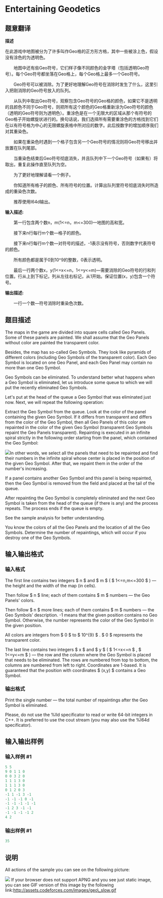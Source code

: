 # Entertaining Geodetics

## 题意翻译

**描述**

在此游戏中地图被分为了许多叫作Geo格的正方形方格，其中一些被涂上色，假设没有涂色的为透明色。

　　地图中还有些Geo符号，它们样子像不同颜色的金字塔（包括透明Geo符号）。每个Geo符号都坐落在Geo格上，每个Geo格上最多一个Geo符号。

　　Geo符号可以被消除。为了更好地理解Geo符号在消除时发生了什么，这里引入把刚消除的Geo符号放入的队列。

　　从队列中取出Geo符号，观察包含Geo符号的Geo格的颜色，如果它不是透明的且颜色不同于Geo符号，则把所有这个颜色的Geo格重新涂为Geo符号的颜色（透明的Geo符号则为透明色）。重涂色是在一个无限大的区域从那个有符号的Geo格子开始螺旋状进行的。换句话说，我们选择所有需要重涂色的方格找到它们在以有符号格为中心的无限螺旋表格中所对应的数字。此后按数字的增加顺序我们对其重染色。

　　如果在重染色时遇到一个格子包含另一个Geo符号的情况则将Geo符号移出并放置在队列尾部。

　　当重染色结束后Geo符号彻底消失，并且队列中下一个Geo符号（如果有）将取出，重复此操作直至队列为空。

　　为了更好地理解请看一个例子。

　　你知道所有格子的颜色、所有符号的位置。计算出队列里符号彻底消失时所造成的重染色次数。

　　推荐使用I64d输出。

**输入描述:**

　　第一行包含两个数n，m(1<=n，m<=300)—地图的高和宽。

　　接下来n行每行m个数—格子的颜色。

　　接下来n行每行m个数—对符号的描述，-1表示没有符号，否则数字代表符号的颜色。

　　所有颜色都是属于0到10^9的整数，0表示透明。

　　最后一行两个数x，y(1<=x<=n，1<=y<=m)—需要消除的Geo符号的行和列位置。行从上到下标记，列从左往右标记，从1开始。保证位置(x，y)包含一个符号。

**输出描述:**

　　一行一个数—符号消除时重染色次数。

## 题目描述

The maps in the game are divided into square cells called Geo Panels. Some of these panels are painted. We shall assume that the Geo Panels without color are painted the transparent color.

Besides, the map has so-called Geo Symbols. They look like pyramids of different colors (including Geo Symbols of the transparent color). Each Geo Symbol is located on one Geo Panel, and each Geo Panel may contain no more than one Geo Symbol.

Geo Symbols can be eliminated. To understand better what happens when a Geo Symbol is eliminated, let us introduce some queue to which we will put the recently eliminated Geo Symbols.

Let's put at the head of the queue a Geo Symbol that was eliminated just now. Next, we will repeat the following operation:

Extract the Geo Symbol from the queue. Look at the color of the panel containing the given Geo Symbol. If it differs from transparent and differs from the color of the Geo Symbol, then all Geo Panels of this color are repainted in the color of the given Geo Symbol (transparent Geo Symbols repaint the Geo Panels transparent). Repainting is executed in an infinite spiral strictly in the following order starting from the panel, which contained the Geo Symbol:

![](https://cdn.luogu.com.cn/upload/vjudge_pic/CF105D/430d2dc39e8c5cda16cf52fdf0302368ccd24c75.png)In other words, we select all the panels that need to be repainted and find their numbers in the infinite spiral whose center is placed in the position of the given Geo Symbol. After that, we repaint them in the order of the number's increasing.

If a panel contains another Geo Symbol and this panel is being repainted, then the Geo Symbol is removed from the field and placed at the tail of the queue.

After repainting the Geo Symbol is completely eliminated and the next Geo Symbol is taken from the head of the queue (if there is any) and the process repeats. The process ends if the queue is empty.

See the sample analysis for better understanding.

You know the colors of all the Geo Panels and the location of all the Geo Symbols. Determine the number of repaintings, which will occur if you destroy one of the Geo Symbols.

## 输入输出格式

### 输入格式

The first line contains two integers $ n $ and $ m $ ( $ 1<=n,m<=300 $ ) — the height and the width of the map (in cells).

Then follow $ n $ line; each of them contains $ m $ numbers — the Geo Panels' colors.

Then follow $ n $ more lines; each of them contains $ m $ numbers — the Geo Symbols' description. -1 means that the given position contains no Geo Symbol. Otherwise, the number represents the color of the Geo Symbol in the given position.

All colors are integers from $ 0 $ to $ 10^{9} $ . $ 0 $ represents the transparent color.

The last line contains two integers $ x $ and $ y $ ( $ 1<=x<=n $ , $ 1<=y<=m $ ) — the row and the column where the Geo Symbol is placed that needs to be eliminated. The rows are numbered from top to bottom, the columns are numbered from left to right. Coordinates are 1-based. It is guaranteed that the position with coordinates $ (x,y) $ contains a Geo Symbol.

### 输出格式

Print the single number — the total number of repaintings after the Geo Symbol is eliminated.

Please, do not use the %lld specificator to read or write 64-bit integers in C++. It is preferred to use the cout stream (you may also use the %I64d specificator).

## 输入输出样例

### 输入样例 #1

```cpp
5 5
9 0 1 1 0
0 0 3 2 0
1 1 1 3 0
1 1 1 3 0
0 1 2 0 3
-1 1 -1 3 -1
-1 -1 -1 0 -1
-1 -1 -1 -1 -1
-1 2 3 -1 -1
-1 -1 -1 -1 2
4 2

```
### 输出样例 #1

```cpp
35
```


## 说明

All actions of the sample you can see on the following picture:

![](https://cdn.luogu.com.cn/upload/vjudge_pic/CF105D/45edbaa93b41bf71ed92bf8c850ca560634e9031.png) If your browser does not support APNG and you see just static image, you can see GIF version of this image by the following link:http://assets.codeforces.com/images/geo\_slow.gif

